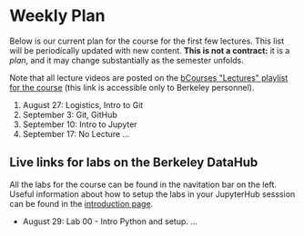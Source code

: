 # Weekly Plan


Below is our current plan for the course for the first few lectures. This list will be periodically updated with new content. **This is not a contract:** it is a _plan_, and it may change substantially as the semester unfolds.

Note that all lecture videos are posted on the [bCourses "Lectures" playlist for the course](https://bcourses.berkeley.edu/courses/1546508/external_tools/90481) (this link is accessible only to Berkeley personnel).

1. August 27: Logistics, Intro to Git
2. September 3: Git, GitHub
3. September 10: Intro to Jupyter
4. September 17: No Lecture
...

## Live links for labs on the Berkeley DataHub

All the labs for the course can be found in the navitation bar on the left. Useful information about how to setup the labs in your JupyterHub sesssion can be found in the [introduction page](https://ucb-stat-159-f25.github.io/site/lab/intro/intro.html).

* August 29: Lab 00 - Intro Python and setup.
...
